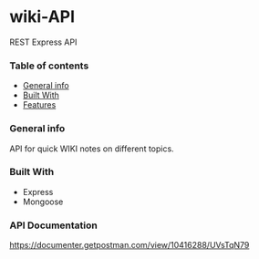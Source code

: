 # wiki-API

REST Express API 

### Table of contents
* [General info](#general-info)
* [Built With](#build-with)
* [Features](#features)

### General info
API for quick WIKI notes on different topics.

### Built With
- Express
- Mongoose 

### API Documentation
https://documenter.getpostman.com/view/10416288/UVsTqN79
